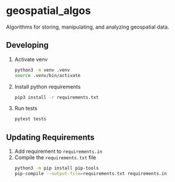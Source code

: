 # geospatial_algos

Algorithms for storing, manipulating, and analyzing geospatial data.

## Developing

1. Activate venv
    ``` bash
    python3 -m venv .venv
    source .venv/bin/activate
    ```
1. Install python requirements
    ``` bash
    pip3 install -r requirements.txt
    ```
1. Run tests
    ``` bash 
    pytest tests
    ``` 

## Updating Requirements

1. Add requirement to `requirements.in`
1. Compile the `requirements.txt` file
    ``` bash
    python3 -m pip install pip-tools
    pip-compile --output-file=requirements.txt requirements.in
    ```
